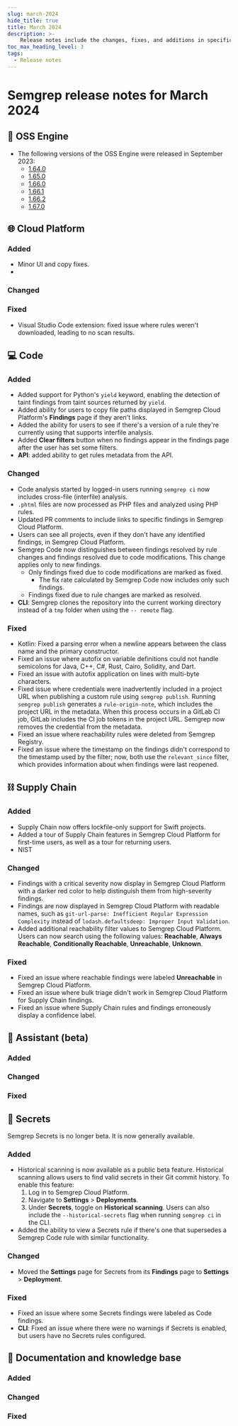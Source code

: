 ```yaml
---
slug: march-2024
hide_title: true
title: March 2024
description: >-
    Release notes include the changes, fixes, and additions in specific versions of Semgrep.
toc_max_heading_level: 3
tags:
  - Release notes
---
```


# Semgrep release notes for March 2024

## 🔧 OSS Engine

* The following versions of the OSS Engine were released in September 2023:
  * [<i class="fas fa-external-link fa-xs"></i>1.64.0](https://github.com/semgrep/semgrep/releases/tag/v1.64.0)
  * [<i class="fas fa-external-link fa-xs"></i>1.65.0](https://github.com/semgrep/semgrep/releases/tag/v1.65.0)
  * [<i class="fas fa-external-link fa-xs"></i>1.66.0](https://github.com/semgrep/semgrep/releases/tag/v1.66.0)
  * [<i class="fas fa-external-link fa-xs"></i>1.66.1](https://github.com/semgrep/semgrep/releases/tag/v1.66.1)
  * [<i class="fas fa-external-link fa-xs"></i>1.66.2](https://github.com/semgrep/semgrep/releases/tag/v1.66.2)
  * [<i class="fas fa-external-link fa-xs"></i>1.67.0](https://github.com/semgrep/semgrep/releases/tag/v1.67.0)

## 🌐 Cloud Platform

### Added

- Minor UI and copy fixes. <!-- 13447 -->
-

### Changed

### Fixed

- Visual Studio Code extension: fixed issue where rules weren't downloaded, leading to no scan results.

## 💻 Code

### Added

- Added support for Python's `yield` keyword, enabling the detection of taint findings from taint sources returned by `yield`.
- Added ability for users to copy file paths displayed in Semgrep Cloud Platform's **Findings** page if they aren't links.
- Added the ability for users to see if there's a version of a rule they're currently using that supports interfile analysis.
- Added **Clear filters** button when no findings appear in the findings page after the user has set some filters.
- **API**: added ability to get rules metadata from the API.

### Changed

- Code analysis started by logged-in users running `semgrep ci` now includes cross-file (interfile) analysis.
- `.phtml` files are now processed as PHP files and analyzed using PHP rules.
- Updated PR comments to include links to specific findings in Semgrep Cloud Platform.
- Users can see all projects, even if they don't have any identified findings, in Semgrep Cloud Platform.
- Semgrep Code now distinguishes between findings resolved by rule changes and findings resolved due to code modifications. This change applies only to new findings.
  - Only findings fixed due to code modifications are marked as fixed.
    - The fix rate calculated by Semgrep Code now includes only such findings.
  - Findings fixed due to rule changes are marked as resolved.
- **CLI**: Semgrep clones the repository into the current working directory instead of a `tmp` folder when using the `-- remote` flag.

### Fixed

- Kotlin: Fixed a parsing error when a newline appears between the class name and the primary constructor.
- Fixed an issue where autofix on variable definitions could not handle semicolons for Java, C++, C#, Rust, Cairo, Solidity, and Dart.
- Fixed an issue with autofix application on lines with multi-byte characters.
- Fixed issue where credentials were inadvertently included in a project URL when publishing a custom rule using `semgrep publish`. Running `semgrep publish` generates a `rule-origin-note`, which includes the project URL in the metadata. When this process occurs in a GitLab CI job, GitLab includes the CI job tokens in the project URL. Semgrep now removes the credential from the metadata.
- Fixed an issue where reachability rules were deleted from Semgrep Registry.
- Fixed an issue where the timestamp on the findings didn't correspond to the timestamp used by the filter; now, both use the `relevant_since` filter, which provides information about when findings were last reopened.

## ⛓️ Supply Chain

### Added

- Supply Chain now offers lockfile-only support for Swift projects.
- Added a tour of Supply Chain features in Semgrep Cloud Platform for first-time users, as well as a tour for returning users.
- NIST <!-- 13315 -->

### Changed

- Findings with a critical severity now display in Semgrep Cloud Platform with a darker red color to help distinguish them from high-severity findings.
- Findings are now displayed in Semgrep Cloud Platform with readable names, such as `git-url-parse: Inefficient Regular Expression Complexity` instead of `lodash.defaultsdeep: Improper Input Validation`.
- Added additional reachability filter values to Semgrep Cloud Platform. Users can now search using the following values: **Reachable**, **Always Reachable**, **Conditionally Reachable**, **Unreachable**, **Unknown**.

### Fixed

- Fixed an issue where reachable findings were labeled **Unreachable** in Semgrep Cloud Platform.
- Fixed an issue where bulk triage didn't work in Semgrep Cloud Platform for Supply Chain findings.
- Fixed an issue where Supply Chain rules and findings erroneously display a confidence label.

## 🤖 Assistant (beta)

### Added

### Changed

### Fixed

## 🔐 Secrets

Semgrep Secrets is no longer beta. It is now generally available.

### Added

- Historical scanning is now available as a public beta feature. Historical scanning allows users to find valid secrets in their Git commit history. To enable this feature:
    1. Log in to Semgrep Cloud Platform.
    2. Navigate to **Settings** > **Deployments**.
    3. Under **Secrets**, toggle on **Historical scanning**.
  Users can also include the `--historical-secrets` flag when running `semgrep ci` in the CLI.
- Added the ability to view a Secrets rule if there's one that supersedes a Semgrep Code rule with similar functionality.

### Changed

- Moved the **Settings** page for Secrets from its **Findings** page to **Settings** > **Deployment**.

### Fixed

- Fixed an issue where some Secrets findings were labeled as Code findings.
- **CLI**: Fixed an issue where there were no warnings if Secrets is enabled, but users have no Secrets rules configured.

## 📝 Documentation and knowledge base

### Added

### Changed

### Fixed
